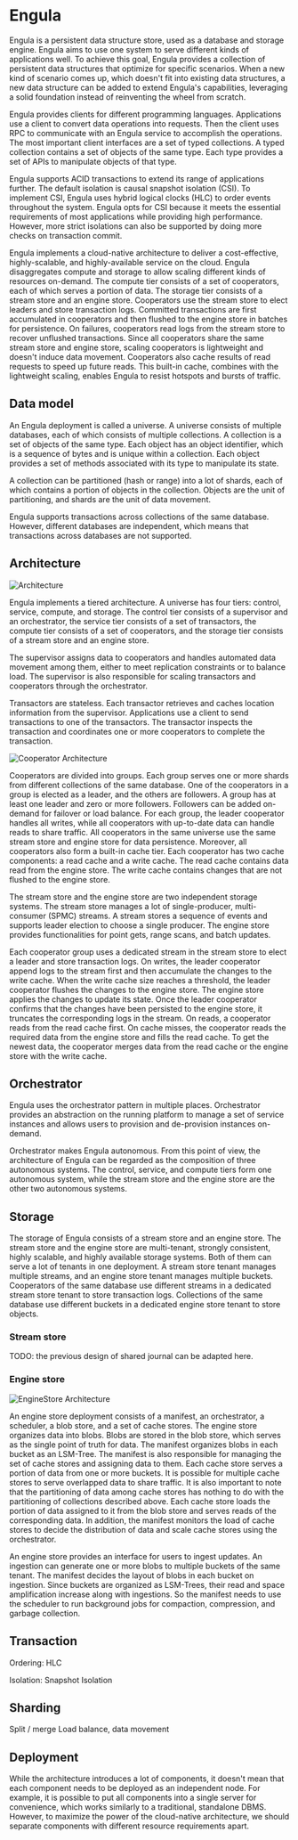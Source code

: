 # Engula

Engula is a persistent data structure store, used as a database and storage engine. Engula aims to use one system to serve different kinds of applications well. To achieve this goal, Engula provides a collection of persistent data structures that optimize for specific scenarios. When a new kind of scenario comes up, which doesn't fit into existing data structures, a new data structure can be added to extend Engula's capabilities, leveraging a solid foundation instead of reinventing the wheel from scratch.

Engula provides clients for different programming languages. Applications use a client to convert data operations into requests. Then the client uses RPC to communicate with an Engula service to accomplish the operations. The most important client interfaces are a set of typed collections. A typed collection contains a set of objects of the same type. Each type provides a set of APIs to manipulate objects of that type.

Engula supports ACID transactions to extend its range of applications further. The default isolation is causal snapshot isolation (CSI). To implement CSI, Engula uses hybrid logical clocks (HLC) to order events throughout the system. Engula opts for CSI because it meets the essential requirements of most applications while providing high performance. However, more strict isolations can also be supported by doing more checks on transaction commit.

Engula implements a cloud-native architecture to deliver a cost-effective, highly-scalable, and highly-available service on the cloud. Engula disaggregates compute and storage to allow scaling different kinds of resources on-demand. The compute tier consists of a set of cooperators, each of which serves a portion of data. The storage tier consists of a stream store and an engine store. Cooperators use the stream store to elect leaders and store transaction logs. Committed transactions are first accumulated in cooperators and then flushed to the engine store in batches for persistence. On failures, cooperators read logs from the stream store to recover unflushed transactions. Since all cooperators share the same stream store and engine store, scaling cooperators is lightweight and doesn't induce data movement. Cooperators also cache results of read requests to speed up future reads. This built-in cache, combines with the lightweight scaling, enables Engula to resist hotspots and bursts of traffic.

## Data model

An Engula deployment is called a universe. A universe consists of multiple databases, each of which consists of multiple collections. A collection is a set of objects of the same type. Each object has an object identifier, which is a sequence of bytes and is unique within a collection. Each object provides a set of methods associated with its type to manipulate its state.

A collection can be partitioned (hash or range) into a lot of shards, each of which contains a portion of objects in the collection. Objects are the unit of partitioning, and shards are the unit of data movement.

Engula supports transactions across collections of the same database. However, different databases are independent, which means that transactions across databases are not supported.

## Architecture

![Architecture](images/architecture.drawio.svg)

Engula implements a tiered architecture. A universe has four tiers: control, service, compute, and storage. The control tier consists of a supervisor and an orchestrator, the service tier consists of a set of transactors, the compute tier consists of a set of cooperators, and the storage tier consists of a stream store and an engine store.

The supervisor assigns data to cooperators and handles automated data movement among them, either to meet replication constraints or to balance load. The supervisor is also responsible for scaling transactors and cooperators through the orchestrator.

Transactors are stateless. Each transactor retrieves and caches location information from the supervisor. Applications use a client to send transactions to one of the transactors. The transactor inspects the transaction and coordinates one or more cooperators to complete the transaction.

![Cooperator Architecture](images/cooperator-architecture.drawio.svg)

Cooperators are divided into groups. Each group serves one or more shards from different collections of the same database. One of the cooperators in a group is elected as a leader, and the others are followers. A group has at least one leader and zero or more followers. Followers can be added on-demand for failover or load balance. For each group, the leader cooperator handles all writes, while all cooperators with up-to-date data can handle reads to share traffic. All cooperators in the same universe use the same stream store and engine store for data persistence.
Moreover, all cooperators also form a built-in cache tier. Each cooperator has two cache components: a read cache and a write cache. The read cache contains data read from the engine store. The write cache contains changes that are not flushed to the engine store.

The stream store and the engine store are two independent storage systems. The stream store manages a lot of single-producer, multi-consumer (SPMC) streams. A stream stores a sequence of events and supports leader election to choose a single producer. The engine store provides functionalities for point gets, range scans, and batch updates.

Each cooperator group uses a dedicated stream in the stream store to elect a leader and store transaction logs. On writes, the leader cooperator append logs to the stream first and then accumulate the changes to the write cache. When the write cache size reaches a threshold, the leader cooperator flushes the changes to the engine store. The engine store applies the changes to update its state. Once the leader cooperator confirms that the changes have been persisted to the engine store, it truncates the corresponding logs in the stream. On reads, a cooperator reads from the read cache first. On cache misses, the cooperator reads the required data from the engine store and fills the read cache. To get the newest data, the cooperator merges data from the read cache or the engine store with the write cache.

## Orchestrator

Engula uses the orchestrator pattern in multiple places. Orchestrator provides an abstraction on the running platform to manage a set of service instances and allows users to provision and de-provision instances on-demand.

Orchestrator makes Engula autonomous. From this point of view, the architecture of Engula can be regarded as the composition of three autonomous systems. The control, service, and compute tiers form one autonomous system, while the stream store and the engine store are the other two autonomous systems.

## Storage

The storage of Engula consists of a stream store and an engine store. The stream store and the engine store are multi-tenant, strongly consistent, highly scalable, and highly available storage systems. Both of them can serve a lot of tenants in one deployment. A stream store tenant manages multiple streams, and an engine store tenant manages multiple buckets. Cooperators of the same database use different streams in a dedicated stream store tenant to store transaction logs. Collections of the same database use different buckets in a dedicated engine store tenant to store objects.

### Stream store

TODO: the previous design of shared journal can be adapted here.

### Engine store

![EngineStore Architecture](images/engine-store-architecture.drawio.svg)

An engine store deployment consists of a manifest, an orchestrator, a scheduler, a blob store, and a set of cache stores. The engine store organizes data into blobs. Blobs are stored in the blob store, which serves as the single point of truth for data. The manifest organizes blobs in each bucket as an LSM-Tree. The manifest is also responsible for managing the set of cache stores and assigning data to them. Each cache store serves a portion of data from one or more buckets. It is possible for multiple cache stores to serve overlapped data to share traffic. It is also important to note that the partitioning of data among cache stores has nothing to do with the partitioning of collections described above. Each cache store loads the portion of data assigned to it from the blob store and serves reads of the corresponding data. In addition, the manifest monitors the load of cache stores to decide the distribution of data and scale cache stores using the orchestrator.

An engine store provides an interface for users to ingest updates. An ingestion can generate one or more blobs to multiple buckets of the same tenant. The manifest decides the layout of blobs in each bucket on ingestion. Since buckets are organized as LSM-Trees, their read and space amplification increase along with ingestions. So the manifest needs to use the scheduler to run background jobs for compaction, compression, and garbage collection.

## Transaction

Ordering: HLC

Isolation: Snapshot Isolation

## Sharding

Split / merge
Load balance, data movement

## Deployment

While the architecture introduces a lot of components, it doesn't mean that each component needs to be deployed as an independent node. For example, it is possible to put all components into a single server for convenience, which works similarly to a traditional, standalone DBMS. However, to maximize the power of the cloud-native architecture, we should separate components with different resource requirements apart.
